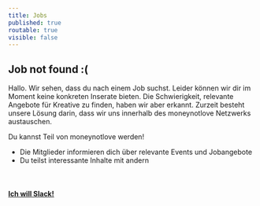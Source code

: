 ```yaml
---
title: Jobs
published: true
routable: true
visible: false
---
```


Job not found :(
---

Hallo. Wir sehen, dass du nach einem Job suchst. Leider können wir dir im Moment keine konkreten Inserate bieten. Die Schwierigkeit, relevante Angebote für Kreative zu finden, haben wir aber erkannt. Zurzeit besteht unsere Lösung darin, dass wir uns innerhalb des moneynotlove Netzwerks austauschen. 

Du kannst Teil von moneynotlove werden! 
- Die Mitglieder informieren dich über relevante Events und Jobangebote
- Du teilst interessante Inhalte mit andern

<br>
<div class="button block--color-hard">
  <h4><a class="button--link" href="signup">Ich will Slack!</a></h4>
</div>
